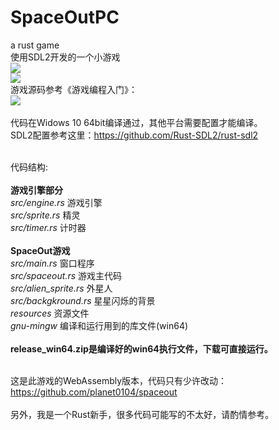 # SpaceOutPC
a rust game<br/>
使用SDL2开发的一个小游戏<br/>
<img src="https://github.com/planet0104/spaceout_pc/blob/master/screenshot/20180123205844.png" /><br />
<img src="https://github.com/planet0104/spaceout_pc/blob/master/screenshot/20180123212736.png" /><br />
游戏源码参考《游戏编程入门》：<br />
<img src="https://img3.doubanio.com/lpic/s26278533.jpg" /><br /><br />
代码在Widows 10 64bit编译通过，其他平台需要配置才能编译。<br />
SDL2配置参考这里：https://github.com/Rust-SDL2/rust-sdl2<br /><br />

代码结构:<br /><br />
<b>游戏引擎部分</b><br />
<i>src/engine.rs</i> 游戏引擎<br />
<i>src/sprite.rs</i> 精灵<br />
<i>src/timer.rs</i> 计时器<br /><br />
<b>SpaceOut游戏</b><br />
<i>src/main.rs</i> 窗口程序<br />
<i>src/spaceout.rs</i> 游戏主代码<br />
<i>src/alien_sprite.rs</i> 外星人<br />
<i>src/backgkround.rs</i> 星星闪烁的背景<br />
<i>resources</i> 资源文件<br />
<i>gnu-mingw</i> 编译和运行用到的库文件(win64)<br /><br />
<b>release_win64.zip是编译好的win64执行文件，下载可直接运行。</b><br /><br />

这是此游戏的WebAssembly版本，代码只有少许改动：https://github.com/planet0104/spaceout<br /><br />
另外，我是一个Rust新手，很多代码可能写的不太好，请酌情参考。
